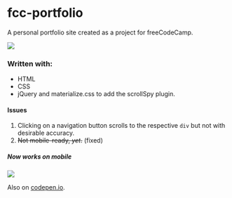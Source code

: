 # fcc-portfolio
A personal portfolio site created as a project for freeCodeCamp.

![](https://farm8.staticflickr.com/7468/27937579156_578b1b4be8_o_d.png)

### Written with:
 * HTML
 * CSS
 * jQuery and materialize.css to add the scrollSpy plugin.

#### Issues
 1. Clicking on a navigation button scrolls to the respective `div` but not with desirable accuracy.
 2. ~~Not mobile-ready, *yet*.~~ (fixed)

##### Now works on mobile
![](https://farm8.staticflickr.com/7632/27359199094_1bb308d904_o_d.png)

Also on [codepen.io](codepen.io/nuhash9/full/beEamK).
